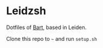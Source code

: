 # Leidzsh

Dotfiles of [Bart](https://github.com/bartolsthoorn), based in Leiden.

Clone this repo to `~` and run `setup.sh`
